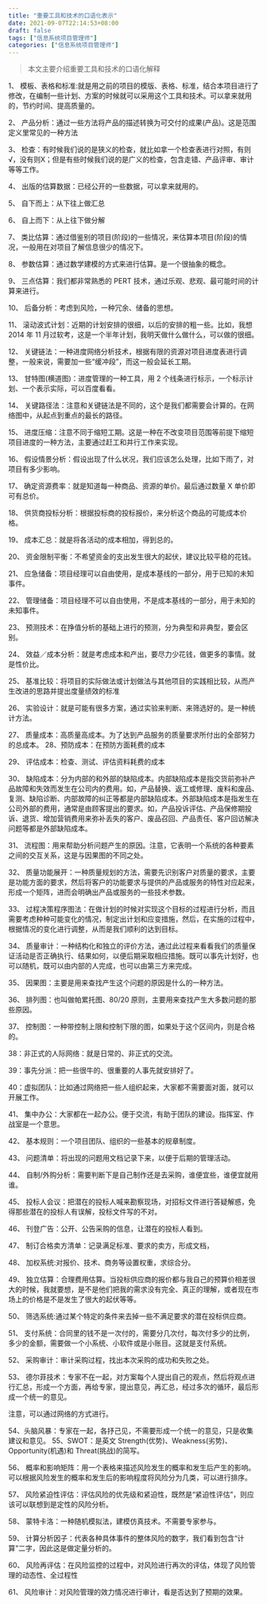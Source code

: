 ```yaml
---
title: "重要工具和技术的口语化表示"
date: 2021-09-07T22:14:53+08:00
draft: false
tags: ["信息系统项目管理师"]
categories: ["信息系统项目管理师"]
---
```


> 本文主要介绍重要工具和技术的口语化解释 

1、 模板、表格和标准:就是用之前的项目的模版、表格、标准，结合本项目进行了修改，在编制一些计划、方案的时候就可以采用这个工具和技术。可以拿来就用的，节约时间、提高质量的。

2、 产品分析：通过一些方法将产品的描述转换为可交付的成果(产品)。这是范围定义里常见的一种方法

3、 检查：有时候我们说的是狭义的检查，就比如拿一个检查表进行对照，有则√，没有则X；但是有些时候我们说的是广义的检查，包含走错、产品评审、审计等等工作。 

4、 出版的估算数据：已经公开的一些数据，可以拿来就用的。

5、 自下而上：从下往上做汇总

6、 自上而下：从上往下做分解

7、 类比估算：通过借鉴别的项目(阶段)的一些情况，来估算本项目(阶段)的情况，一般用在对项目了解信息很少的情况下。

8、 参数估算：通过数学建模的方式来进行估算。是一个很抽象的概念。

9、 三点估算：我们都非常熟悉的 PERT 技术，通过乐观、悲观、最可能时间的计算来进行。 

10、    后备分析：考虑到风险，一种冗余、储备的思想。

11、    滚动波式计划：近期的计划安排的很细，以后的安排的粗一些。比如，我想 2014 年 11 月过软考，这是一个半年计划，我明天做什么做什么，可以做的很细。

12、    关键链法：一种进度网络分析技术，根据有限的资源对项目进度表进行调整，一般来说，需要加一些“缓冲段”，而这一般会延长工期。 

13、    甘特图(横道图)：进度管理的一种工具，用 2 个线条进行标示，一个标示计划、一个表示实际，可以百度看看。 

14、    关键路径法：注意和关键链法是不同的，这个是我们都需要会计算的。在网络图中，从起点到重点的最长的路径。

15、    进度压缩：注意不同于缩短工期。这是一种在不改变项目范围等前提下缩短项目进度的一种方法，主要通过赶工和并行工作来实现。

16、    假设情景分析：假设出现了什么状况，我们应该怎么处理，比如下雨了，对项目有多少影响。

17、    确定资源费率：就是知道每一种商品、资源的单价。最后通过数量 X 单价即可有总价。 

18、    供货商投标分析：根据投标商的投标报价，来分析这个商品的可能成本价格。

19、    成本汇总：就是将各活动的成本相加，得到总的。

20、    资金限制平衡：不希望资金的支出发生很大的起伏，建议比较平稳的花钱。

21、    应急储备：项目经理可以自由使用，是成本基线的一部分，用于已知的未知事件。

22、    管理储备：项目经理不可以自由使用，不是成本基线的一部分，用于未知的未知事件。

23、    预测技术：在挣值分析的基础上进行的预测，分为典型和非典型，要会区别。

24、    效益／成本分析：就是考虑成本和产出，要尽力少花钱，做更多的事情。就是性价比。 

25、    基准比较：将项目的实际做法或计划做法与其他项目的实践相比较，从而产生改进的思路并提出度量绩效的标准

26、    实验设计：就是可能有很多方案，通过实验来判断、来筛选好的。是一种统计方法。 

27、    质量成本：高质量高成本。为了达到产品服务的质量要求所付出的全部努力的总成本。 28、预防成本：在预防方面耗费的成本 

29、    评估成本：检查、测试、评估资料耗费的成本

30、    缺陷成本：分为内部的和外部的缺陷成本。内部缺陷成本是指交货前弥补产品故障和失效而发生在公司内的费用。如，产品替换、返工或修理、废料和废品、复测、缺陷诊断、内部故障的纠正等都是内部缺陷成本。外部缺陷成本是指发生在公司外部的费用，通常是由顾客提出的要求。如，产品投诉评估、产品保修期投诉、退货、增加营销费用来弥补丢失的客户、废品召回、产品责任、客户回访解决问题等都是外部缺陷成本。

31、    流程图：用来帮助分析问题产生的原因。注意，它表明一个系统的各种要素之间的交互关系，这是与因果图的不同之处。

32、    质量功能展开：一种质量规划的方法，需要先识别客户对质量的要求，主要是功能方面的要求，然后将客户的功能要求与提供的产品或服务的特性对应起来，形成一个矩阵，进而会明确出产品或服务的一些技术参数。

33、    过程决策程序图法：在做计划的时候对实现这个目标的过程进行分析，而且需要考虑种种可能变化的情况，制定出计划和应变措施，然后，在实施的过程中，根据情况的变化进行调整，从而是我们顺利的达到目标。

34、    质量审计：一种结构化和独立的评价方法，通过此过程来看看我们的质量保证活动是否正确执行、结果如何，以便后期采取相应措施。既可以事先计划好，也可以随机，既可以由内部的人完成，也可以由第三方来完成。

35、    因果图：主要是用来查找产生这个问题的原因是什么的一种方法。

36、    排列图：也叫做帕累托图、80/20 原则，主要用来查找产生大多数问题的那些原因。 

37、    控制图：一种带控制上限和控制下限的图，如果处于这个区间内，则是合格的。

38：非正式的人际网络：就是日常的、非正式的交流。 

39：事先分派：把一些很牛的、很重要的人事先就安排好了。

40：虚拟团队：比如通过网络把一些人组织起来，大家都不需要面对面，就可以开展工作。 

41、    集中办公：大家都在一起办公。便于交流，有助于团队的建设。指挥室、作战室是一个意思。

42、    基本规则：一个项目团队、组织的一些基本的规章制度。

43、    问题清单：将出现的问题用文档记录下来，以便于后期的管理活动。

44、    自制/外购分析：需要判断下是自己制作还是去采购，谁便宜些，谁便宜就用谁。 

45、    投标人会议：把潜在的投标人喊来勘察现场，对招标文件进行答疑解惑，免得那些潜在的投标人有误解，投标文件写的不对。

46、    刊登广告：公开、公告采购的信息，让潜在的投标人看到。

47、    制订合格卖方清单：记录满足标准、要求的卖方，形成文档，

48、    加权系统:对报价、技术、商务等设置权重，求综合分。 

49、    独立估算：合理费用估算。当投标供应商的报价都与我自己的预算价相差很大的时候，我就要想，是不是他们把我的需求没有完全、真正的理解，或者现在市场上的价格是不是发生了很大的起伏等等。

50、    筛选系统:通过某个特定的条件来去掉一些不满足要求的潜在投标供应商。 

51、    支付系统：合同里的钱不是一次付的，需要分几次付，每次付多少的比例，多少的金额，需要做一个小系统、小软件或是小账目。这就是支付系统。 

52、    采购审计：审计采购过程，找出本次采购的成功和失败之处。

53、    德尔菲技术：专家不在一起，对方案每个人提出自己的观点，然后将观点进行汇总，形成一个方面，再给专家，提出意见，再汇总，经过多次的循环，最后形成一个统一的意见。

注意，可以通过网络的方式进行。 

54、头脑风暴：专家在一起，各抒己见，不需要形成一个统一的意见，只是收集建议和意见。 55、SWOT：是英文 Strength(优势)、Weakness(劣势)、Opportunity(机遇)和 Threat(挑战)的简写。 

56、    概率和影响矩阵：用一个表格来描述风险发生的概率和发生后产生的影响。可以根据风险发生的概率和发生后的影响程度将风险分为几类，可以进行排序。

57、    风险紧迫性评估：评估风险的优先级和紧迫性，既然是“紧迫性评估”，则应该可以联想到是定性的风险分析。 

58、    蒙特卡洛：一种随机模拟法，建模仿真技术。不需要专家参与。 

59、    计算分析因子：代表各种具体事件的整体风险的数字，我们看到包含“计算”二字，因此这是做定量分析的。 

60、    风险再评估：在风险监控的过程中，对风险进行再次的评估，体现了风险管理的动态性、全过程性

61、    风险审计：对风险管理的效力情况进行审计，看是否达到了预期的效果。

 
